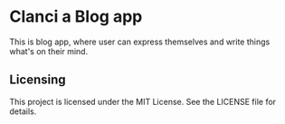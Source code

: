 # Clanci a Blog app

This is blog app, where user can express themselves and write things what's on their mind.

## Licensing

This project is licensed under the MIT License. See the LICENSE file for details.

